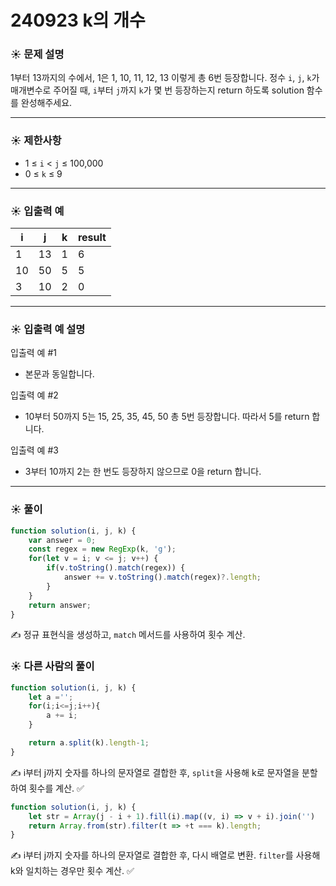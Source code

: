 # 240923 k의 개수

### ☀️ 문제 설명

1부터 13까지의 수에서, 1은 1, 10, 11, 12, 13 이렇게 총 6번 등장합니다. 정수 `i`, `j`, `k`가 매개변수로 주어질 때, `i`부터 `j`까지 `k`가 몇 번 등장하는지 return 하도록 solution 함수를 완성해주세요.

---

### ☀️ **제한사항**

- 1 ≤ `i` < `j` ≤ 100,000
- 0 ≤ `k` ≤ 9

---

### ☀️ **입출력 예**

| i | j | k | result |
| --- | --- | --- | --- |
| 1 | 13 | 1 | 6 |
| 10 | 50 | 5 | 5 |
| 3 | 10 | 2 | 0 |

---

### ☀️ **입출력 예 설명**

입출력 예 #1

- 본문과 동일합니다.

입출력 예 #2

- 10부터 50까지 5는 15, 25, 35, 45, 50 총 5번 등장합니다. 따라서 5를 return 합니다.

입출력 예 #3

- 3부터 10까지 2는 한 번도 등장하지 않으므로 0을 return 합니다.

---

### ☀️ 풀이

```jsx
function solution(i, j, k) {
    var answer = 0;
    const regex = new RegExp(k, 'g');
    for(let v = i; v <= j; v++) {
        if(v.toString().match(regex)) {
            answer += v.toString().match(regex)?.length;
        }
    }
    return answer;
}
```

✍️ 정규 표현식을 생성하고, `match` 메서드를 사용하여 횟수 계산.

### ☀️ 다른 사람의 풀이

```jsx
function solution(i, j, k) {
    let a ='';
    for(i;i<=j;i++){
        a += i;
    }

    return a.split(k).length-1;
}
```

✍️ i부터 j까지 숫자를 하나의 문자열로 결합한 후, `split`을 사용해 k로 문자열을 분할하여 횟수를 계산. ✅

```jsx
function solution(i, j, k) {
    let str = Array(j - i + 1).fill(i).map((v, i) => v + i).join('')
    return Array.from(str).filter(t => +t === k).length;
}
```

✍️ i부터 j까지 숫자를 하나의 문자열로 결합한 후, 다시 배열로 변환. `filter`를 사용해 k와 일치하는 경우만 횟수 계산. ✅